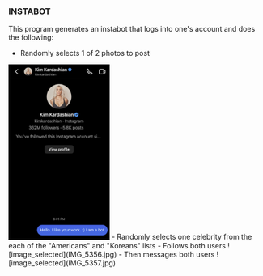 ### INSTABOT

This program generates an instabot that logs into one's account and does the following:
- Randomly selects 1 of 2 photos to post
<img src="IMG_5357.jpg" alt="image_selected" style="max-width: 200px; height: auto;">
- Randomly selects one celebrity from the each of the "Americans" and "Koreans" lists
- Follows both users
![image_selected](IMG_5356.jpg)
- Then messages both users
![image_selected](IMG_5357.jpg)




